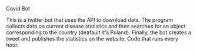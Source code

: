 Covid Bot

This is a twitter bot that uses the API to download data. The program collects data on current disease statistics and then searches for an object corresponding to the country (deafault it's Poland).
Finally, the bot creates a tweet and publishes the statistics on the website. Code that runs every hour.